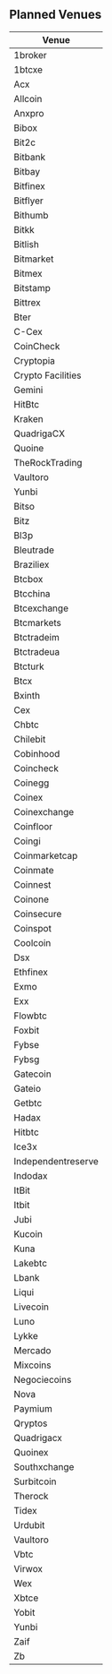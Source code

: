 ## Planned Venues

| Venue              
|--------------------
| 1broker            
| 1btcxe             
| Acx                
| Allcoin            
| Anxpro             
| Bibox              
| Bit2c              
| Bitbank            
| Bitbay             
| Bitfinex           
| Bitflyer           
| Bithumb            
| Bitkk              
| Bitlish            
| Bitmarket          
| Bitmex             
| Bitstamp           
| Bittrex            
| Bter               
| C-Cex              
| CoinCheck          
| Cryptopia          
| Crypto Facilities  
| Gemini             
| HitBtc             
| Kraken             
| QuadrigaCX         
| Quoine             
| TheRockTrading     
| Vaultoro           
| Yunbi              
| Bitso              
| Bitz               
| Bl3p               
| Bleutrade          
| Braziliex          
| Btcbox             
| Btcchina           
| Btcexchange        
| Btcmarkets         
| Btctradeim         
| Btctradeua         
| Btcturk            
| Btcx               
| Bxinth             
| Cex                
| Chbtc              
| Chilebit           
| Cobinhood          
| Coincheck          
| Coinegg            
| Coinex             
| Coinexchange       
| Coinfloor          
| Coingi             
| Coinmarketcap      
| Coinmate           
| Coinnest           
| Coinone            
| Coinsecure         
| Coinspot           
| Coolcoin           
| Dsx                
| Ethfinex           
| Exmo               
| Exx                
| Flowbtc            
| Foxbit             
| Fybse              
| Fybsg              
| Gatecoin           
| Gateio             
| Getbtc             
| Hadax              
| Hitbtc             
| Ice3x              
| Independentreserve 
| Indodax            
| ItBit              
| Itbit              
| Jubi               
| Kucoin             
| Kuna               
| Lakebtc            
| Lbank              
| Liqui              
| Livecoin           
| Luno               
| Lykke              
| Mercado            
| Mixcoins           
| Negociecoins       
| Nova               
| Paymium            
| Qryptos            
| Quadrigacx         
| Quoinex            
| Southxchange       
| Surbitcoin         
| Therock            
| Tidex              
| Urdubit            
| Vaultoro           
| Vbtc               
| Virwox             
| Wex                
| Xbtce              
| Yobit              
| Yunbi              
| Zaif               
| Zb                 

